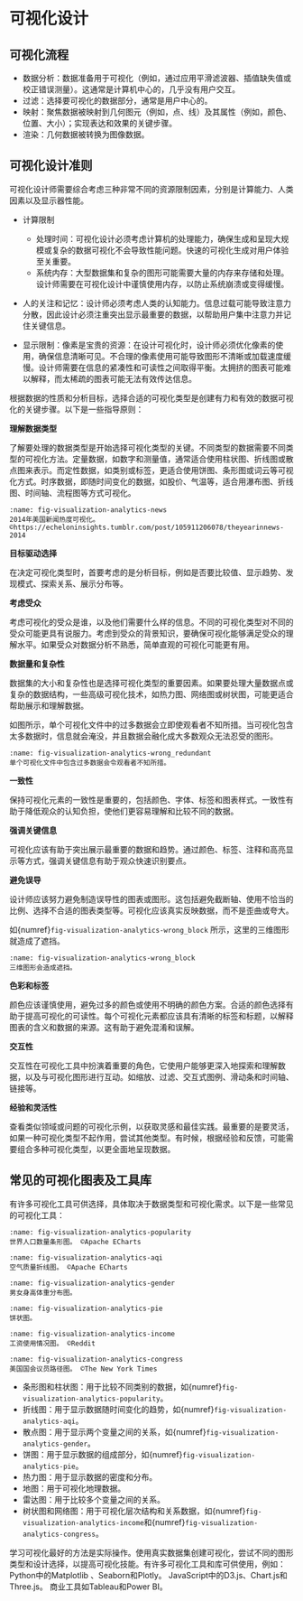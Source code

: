 # 可视化设计
<!-- :label:`visualization-design` -->

## 可视化流程

- 数据分析：数据准备用于可视化（例如，通过应用平滑滤波器、插值缺失值或校正错误测量）。这通常是计算机中心的，几乎没有用户交互。
- 过滤：选择要可视化的数据部分，通常是用户中心的。
- 映射：聚焦数据被映射到几何图元（例如，点、线）及其属性（例如，颜色、位置、大小）；实现表达和效果的关键步骤。
- 渲染：几何数据被转换为图像数据。


## 可视化设计准则

可视化设计师需要综合考虑三种非常不同的资源限制因素，分别是计算能力、人类因素以及显示器性能。

- 计算限制
  - 处理时间：可视化设计必须考虑计算机的处理能力，确保生成和呈现大规模或复杂的数据可视化不会导致性能问题。快速的可视化生成对用户体验至关重要。
  - 系统内存：大型数据集和复杂的图形可能需要大量的内存来存储和处理。设计师需要在可视化设计中谨慎使用内存，以防止系统崩溃或变得缓慢。

- 人的关注和记忆：设计师必须考虑人类的认知能力。信息过载可能导致注意力分散，因此设计必须注重突出显示最重要的数据，以帮助用户集中注意力并记住关键信息。

- 显示限制：像素是宝贵的资源：在设计可视化时，设计师必须优化像素的使用，确保信息清晰可见。不合理的像素使用可能导致图形不清晰或加载速度缓慢。设计师需要在信息的紧凑性和可读性之间取得平衡。太拥挤的图表可能难以解释，而太稀疏的图表可能无法有效传达信息。


根据数据的性质和分析目标，选择合适的可视化类型是创建有力和有效的数据可视化的关键步骤。以下是一些指导原则：

**理解数据类型**

了解要处理的数据类型是开始选择可视化类型的关键。不同类型的数据需要不同类型的可视化方法。定量数据，如数字和测量值，通常适合使用柱状图、折线图或散点图来表示。而定性数据，如类别或标签，更适合使用饼图、条形图或词云等可视化方式。时序数据，即随时间变化的数据，如股价、气温等，适合用瀑布图、折线图、时间轴、流程图等方式可视化。

```{figure} fig/visualization-analytics-news.png
:name: fig-visualization-analytics-news
2014年美国新闻热度可视化。 ©https://echeloninsights.tumblr.com/post/105911206078/theyearinnews-2014
```

**目标驱动选择**

在决定可视化类型时，首要考虑的是分析目标，例如是否要比较值、显示趋势、发现模式、探索关系、展示分布等。

**考虑受众**

考虑可视化的受众是谁，以及他们需要什么样的信息。不同的可视化类型对不同的受众可能更具有说服力。考虑到受众的背景知识，要确保可视化能够满足受众的理解水平。如果受众对数据分析不熟悉，简单直观的可视化可能更有用。

**数据量和复杂性**

数据集的大小和复杂性也是选择可视化类型的重要因素。如果要处理大量数据点或复杂的数据结构，一些高级可视化技术，如热力图、网络图或树状图，可能更适合帮助展示和理解数据。

如图所示，单个可视化文件中的过多数据会立即使观看者不知所措。当可视化包含太多数据时，信息就会淹没，并且数据会融化成大多数观众无法忍受的图形。

```{figure} fig/visualization-analytics-wrong_redundant.png
:name: fig-visualization-analytics-wrong_redundant
单个可视化文件中包含过多数据会令观看者不知所措。
```
**一致性**

保持可视化元素的一致性是重要的，包括颜色、字体、标签和图表样式。一致性有助于降低观众的认知负担，使他们更容易理解和比较不同的数据。

**强调关键信息**

可视化应该有助于突出展示最重要的数据和趋势。通过颜色、标签、注释和高亮显示等方式，强调关键信息有助于观众快速识别要点。

**避免误导**

设计师应该努力避免制造误导性的图表或图形。这包括避免截断轴、使用不恰当的比例、选择不合适的图表类型等。可视化应该真实反映数据，而不是歪曲或夸大。

如{numref}`fig-visualization-analytics-wrong_block` 所示，这里的三维图形就造成了遮挡。

```{figure} fig/visualization-analytics-wrong_block.jpg
:name: fig-visualization-analytics-wrong_block
三维图形会造成遮挡。
```


**色彩和标签**

颜色应该谨慎使用，避免过多的颜色或使用不明确的颜色方案。合适的颜色选择有助于提高可视化的可读性。每个可视化元素都应该具有清晰的标签和标题，以解释图表的含义和数据的来源。这有助于避免混淆和误解。

**交互性**

交互性在可视化工具中扮演着重要的角色，它使用户能够更深入地探索和理解数据，以及与可视化图形进行互动。如缩放、过滤、交互式图例、滑动条和时间轴、链接等。

**经验和灵活性**

查看类似领域或问题的可视化示例，以获取灵感和最佳实践。最重要的是要灵活，如果一种可视化类型不起作用，尝试其他类型。有时候，根据经验和反馈，可能需要组合多种可视化类型，以更全面地呈现数据。


## 常见的可视化图表及工具库

有许多可视化工具可供选择，具体取决于数据类型和可视化需求。以下是一些常见的可视化工具：

```{figure} fig/visualization-analytics-popularity.png
:name: fig-visualization-analytics-popularity
世界人口数量条形图。 ©Apache ECharts
```
```{figure} fig/visualization-analytics-aqi.png
:name: fig-visualization-analytics-aqi
空气质量折线图。 ©Apache ECharts
```
```{figure} fig/visualization-analytics-gender.png
:name: fig-visualization-analytics-gender
男女身高体重分布图。
```
```{figure} fig/visualization-analytics-pie.png
:name: fig-visualization-analytics-pie
饼状图。
```
```{figure} fig/visualization-analytics-income.png
:name: fig-visualization-analytics-income
工资使用情况图。 ©Reddit
```
```{figure} fig/visualization-analytics-congress.png
:name: fig-visualization-analytics-congress
美国国会议员路径图。 ©The New York Times
```

- 条形图和柱状图：用于比较不同类别的数据，如{numref}`fig-visualization-analytics-popularity`。
- 折线图：用于显示数据随时间变化的趋势，如{numref}`fig-visualization-analytics-aqi`。
- 散点图：用于显示两个变量之间的关系，如{numref}`fig-visualization-analytics-gender`。
- 饼图：用于显示数据的组成部分，如{numref}`fig-visualization-analytics-pie`。
- 热力图：用于显示数据的密度和分布。
- 地图：用于可视化地理数据。
- 雷达图：用于比较多个变量之间的关系。
- 树状图和网络图：用于可视化层次结构和关系数据，如{numref}`fig-visualization-analytics-income`和{numref}`fig-visualization-analytics-congress`。


学习可视化最好的方法是实际操作。使用真实数据集创建可视化，尝试不同的图形类型和设计选择，以提高可视化技能。有许多可视化工具和库可供使用，例如：
Python中的Matplotlib 、Seaborn和Plotly。
JavaScript中的D3.js、Chart.js和Three.js。
商业工具如Tableau和Power BI。
